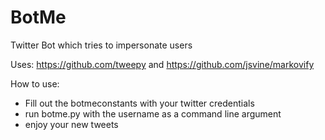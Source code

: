 # BotMe
Twitter Bot which tries to impersonate users

Uses: https://github.com/tweepy and https://github.com/jsvine/markovify

How to use:
* Fill out the botmeconstants with your twitter credentials
* run botme.py with the username as a command line argument
* enjoy your new tweets
